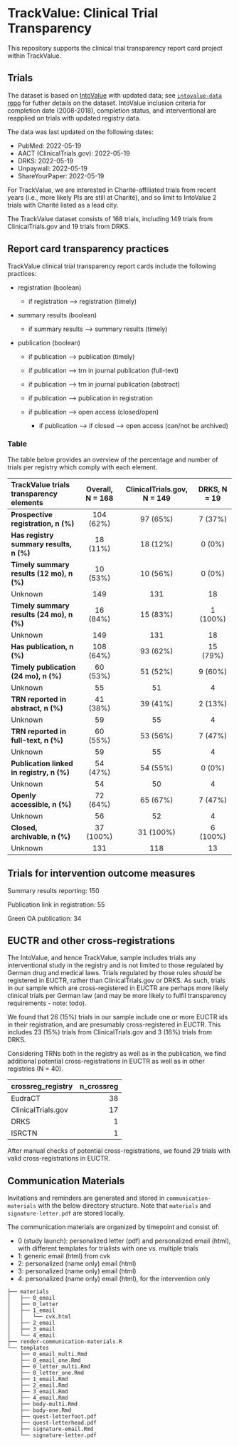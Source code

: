 
<!-- README.md is generated from README.Rmd. Please edit that file -->

# TrackValue: Clinical Trial Transparency

This repository supports the clinical trial transparency report card
project within TrackValue.

## Trials

The dataset is based on
[IntoValue](https://doi.org/10.5281/zenodo.5141343) with updated data;
see [`intovalue-data` repo](https://github.com/maia-sh/intovalue-data)
for futher details on the dataset. IntoValue inclusion criteria for
completion date (2008-2018), completion status, and interventional are
reapplied on trials with updated registry data.

The data was last updated on the following dates:

-   PubMed: 2022-05-19
-   AACT (ClinicalTrials.gov): 2022-05-19
-   DRKS: 2022-05-19
-   Unpaywall: 2022-05-19
-   ShareYourPaper: 2022-05-19

For TrackValue, we are interested in Charité-affiliated trials from
recent years (i.e., more likely PIs are still at Charité), and so limit
to IntoValue 2 trials with Charité listed as a lead city.

The TrackValue dataset consists of 168 trials, including 149 trials from
ClinicalTrials.gov and 19 trials from DRKS.

## Report card transparency practices

TrackValue clinical trial transparency report cards include the
following practices:

-   registration (boolean)

    -   if registration –\> registration (timely)

-   summary results (boolean)

    -   if summary results –\> summary results (timely)

-   publication (boolean)

    -   if publication –\> publication (timely)

    -   if publication –\> trn in journal publication (full-text)

    -   if publication –\> trn in journal publication (abstract)

    -   if publication –\> publication in registration

    -   if publication –\> open access (closed/open)

        -   if publication –\> if closed –\> open access (can/not be
            archived)

### Table

The table below provides an overview of the percentage and number of
trials per registry which comply with each element.

| **TrackValue trials transparency elements** | **Overall**, N = 168 | **ClinicalTrials.gov**, N = 149 | **DRKS**, N = 19 |
|:--------------------------------------------|:--------------------:|:-------------------------------:|:----------------:|
| **Prospective registration, n (%)**         |      104 (62%)       |            97 (65%)             |     7 (37%)      |
| **Has registry summary results, n (%)**     |       18 (11%)       |            18 (12%)             |      0 (0%)      |
| **Timely summary results (12 mo), n (%)**   |       10 (53%)       |            10 (56%)             |      0 (0%)      |
| Unknown                                     |         149          |               131               |        18        |
| **Timely summary results (24 mo), n (%)**   |       16 (84%)       |            15 (83%)             |     1 (100%)     |
| Unknown                                     |         149          |               131               |        18        |
| **Has publication, n (%)**                  |      108 (64%)       |            93 (62%)             |     15 (79%)     |
| **Timely publication (24 mo), n (%)**       |       60 (53%)       |            51 (52%)             |     9 (60%)      |
| Unknown                                     |          55          |               51                |        4         |
| **TRN reported in abstract, n (%)**         |       41 (38%)       |            39 (41%)             |     2 (13%)      |
| Unknown                                     |          59          |               55                |        4         |
| **TRN reported in full-text, n (%)**        |       60 (55%)       |            53 (56%)             |     7 (47%)      |
| Unknown                                     |          59          |               55                |        4         |
| **Publication linked in registry, n (%)**   |       54 (47%)       |            54 (55%)             |      0 (0%)      |
| Unknown                                     |          54          |               50                |        4         |
| **Openly accessible, n (%)**                |       72 (64%)       |            65 (67%)             |     7 (47%)      |
| Unknown                                     |          56          |               52                |        4         |
| **Closed, archivable, n (%)**               |      37 (100%)       |            31 (100%)            |     6 (100%)     |
| Unknown                                     |         131          |               118               |        13        |

## Trials for intervention outcome measures

Summary results reporting: 150

Publication link in registration: 55

Green OA publication: 34

## EUCTR and other cross-registrations

The IntoValue, and hence TrackValue, sample includes trials any
interventional study in the registry and is not limited to those
regulated by German drug and medical laws. Trials regulated by those
rules *should* be registered in EUCTR, rather than ClinicalTrials.gov or
DRKS. As such, trials in our sample which are cross-registered in EUCTR
are perhaps more likely clinical trials per German law (and may be more
likely to fulfil transparency requirements - note: todo).

We found that 26 (15%) trials in our sample include one or more EUCTR
ids in their registration, and are presumably cross-registered in EUCTR.
This includes 23 (15%) trials from ClinicalTrials.gov and 3 (16%) trials
from DRKS.

Considering TRNs both in the registry as well as in the publication, we
find additional potential cross-registrations in EUCTR as well as in
other registries (N = 40).

| crossreg_registry  | n_crossreg |
|:-------------------|-----------:|
| EudraCT            |         38 |
| ClinicalTrials.gov |         17 |
| DRKS               |          1 |
| ISRCTN             |          1 |

After manual checks of potential cross-registrations, we found 29 trials
with valid cross-registrations in EUCTR.

## Communication Materials

Invitations and reminders are generated and stored in
`communication-materials` with the below directory structure. Note that
`materials` and `signature-letter.pdf` are stored locally.

The communication materials are organized by timepoint and consist of:

-   0 (study launch): personalized letter (pdf) and personalized email
    (html), with different templates for trialists with one vs. multiple
    trials
-   1: generic email (html) from cvk
-   2: personalized (name only) email (html)
-   3: personalized (name only) email (html)
-   4: personalized (name only) email (html), for the intervention only

<!-- -->

    ├── materials
    │   ├── 0_email
    │   ├── 0_letter
    │   ├── 1_email
    │   │   └── cvk.html
    │   ├── 2_email
    │   ├── 3_email
    │   └── 4_email
    ├── render-communication-materials.R
    └── templates
        ├── 0_email_multi.Rmd
        ├── 0_email_one.Rmd
        ├── 0_letter_multi.Rmd
        ├── 0_letter_one.Rmd
        ├── 1_email.Rmd
        ├── 2_email.Rmd
        ├── 3_email.Rmd
        ├── 4_email.Rmd
        ├── body-multi.Rmd
        ├── body-one.Rmd
        ├── quest-letterfoot.pdf
        ├── quest-letterhead.pdf
        ├── signature-email.Rmd
        └── signature-letter.pdf
